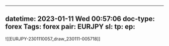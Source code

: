 
---
datetime: 2023-01-11 Wed 00:57:06
doc-type: forex
Tags: forex
pair: EURJPY
sl:
tp:
ep:
---

![[EURJPY-2301110057_draw_230111-005718]]